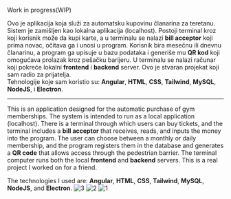 Work in progress(WIP)

Ovo je aplikacija koja služi za automatsku kupovinu članarina za teretanu. Sistem je zamišljen kao lokalna aplikacija (localhost). 
Postoji terminal kroz koji korisnik može da kupi karte, a u terminalu se nalazi **bill acceptor** koji prima novac, očitava ga i unosi u program. Korisnik bira mesečnu ili dnevnu članarinu, 
a program ga upisuje u bazu podataka i generiše mu **QR kod** koji omogućava prolazak kroz pešačku barijeru. U terminalu se nalazi računar koji pokreće lokalni **frontend** i **backend** server. 
Ovo je stvaran projekat koji sam radio za prijatelja.  
Tehnologije koje sam koristio su: **Angular**, **HTML**, **CSS**, **Tailwind**, **MySQL**, **NodeJS**, i **Electron**.

----------------------------------------------------------------------------------------------------------------------------------------------------------

This is an application designed for the automatic purchase of gym memberships. The system is intended to run as a local application (localhost). 
There is a terminal through which users can buy tickets, and the terminal includes a **bill acceptor** that receives, reads, and inputs the money into the program. 
The user can choose between a monthly or daily membership, and the program registers them in the database and generates a **QR code** that allows access through the pedestrian barrier. 
The terminal computer runs both the local **frontend** and **backend** servers. This is a real project I worked on for a friend.  

The technologies I used are: **Angular**, **HTML**, **CSS**, **Tailwind**, **MySQL**, **NodeJS**, and **Electron**.
![3](https://github.com/user-attachments/assets/b29ed5c8-3c97-4ea0-b00e-2e1a4260cb07)
![2](https://github.com/user-attachments/assets/b76a66e7-a964-4513-8700-fd9c940121b6)
![1](https://github.com/user-attachments/assets/6eee6c1e-ab34-4d91-8732-19577d79f414)
